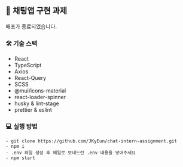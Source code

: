 ## 🌊 채팅앱 구현 과제

배포가 종료되었습니다.

### 🛠 기술 스택

- React
- TypeScript
- Axios
- React-Query
- SCSS
- @mui/icons-material
- react-loader-spinner
- husky & lint-stage
- prettier & eslint

### 💻 실행 방법

```
- git clone https://github.com/JKyEun/chat-intern-assignment.git
- npm i
- .env 파일 생성 후 메일로 보내드린 .env 내용을 넣어주세요
- npm start
```
